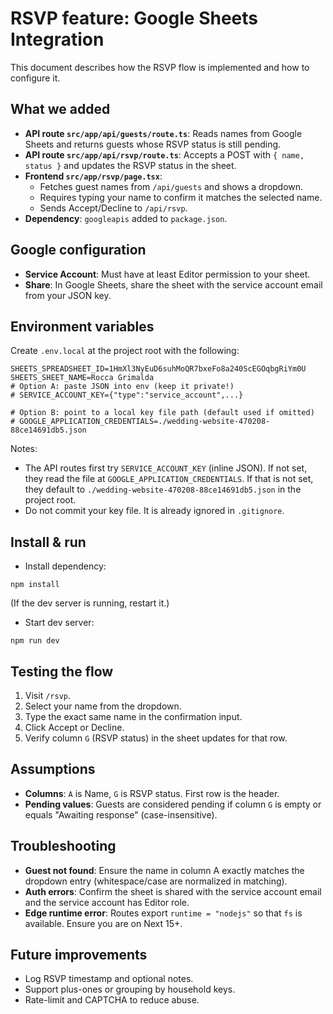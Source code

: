 # RSVP feature: Google Sheets Integration

This document describes how the RSVP flow is implemented and how to configure it.

## What we added

- __API route `src/app/api/guests/route.ts`__: Reads names from Google Sheets and returns guests whose RSVP status is still pending.
- __API route `src/app/api/rsvp/route.ts`__: Accepts a POST with `{ name, status }` and updates the RSVP status in the sheet.
- __Frontend `src/app/rsvp/page.tsx`__: 
  - Fetches guest names from `/api/guests` and shows a dropdown.
  - Requires typing your name to confirm it matches the selected name.
  - Sends Accept/Decline to `/api/rsvp`.
- __Dependency__: `googleapis` added to `package.json`.

## Google configuration

- __Service Account__: Must have at least Editor permission to your sheet.
- __Share__: In Google Sheets, share the sheet with the service account email from your JSON key.

## Environment variables

Create `.env.local` at the project root with the following:

```
SHEETS_SPREADSHEET_ID=1HmXl3NyEuD6suhMoQR7bxeFo8a240ScEGOqbgRiYm0U
SHEETS_SHEET_NAME=Rocca Grimalda
# Option A: paste JSON into env (keep it private!)
# SERVICE_ACCOUNT_KEY={"type":"service_account",...}

# Option B: point to a local key file path (default used if omitted)
# GOOGLE_APPLICATION_CREDENTIALS=./wedding-website-470208-88ce14691db5.json
```

Notes:
- The API routes first try `SERVICE_ACCOUNT_KEY` (inline JSON). If not set, they read the file at `GOOGLE_APPLICATION_CREDENTIALS`. If that is not set, they default to `./wedding-website-470208-88ce14691db5.json` in the project root.
- Do not commit your key file. It is already ignored in `.gitignore`.

## Install & run

- Install dependency:

```
npm install
```

(If the dev server is running, restart it.)

- Start dev server:

```
npm run dev
```

## Testing the flow

1. Visit `/rsvp`.
2. Select your name from the dropdown.
3. Type the exact same name in the confirmation input.
4. Click Accept or Decline.
5. Verify column `G` (RSVP status) in the sheet updates for that row.

## Assumptions

- __Columns__: `A` is Name, `G` is RSVP status. First row is the header.
- __Pending values__: Guests are considered pending if column `G` is empty or equals "Awaiting response" (case-insensitive).

## Troubleshooting

- __Guest not found__: Ensure the name in column A exactly matches the dropdown entry (whitespace/case are normalized in matching).
- __Auth errors__: Confirm the sheet is shared with the service account email and the service account has Editor role.
- __Edge runtime error__: Routes export `runtime = "nodejs"` so that `fs` is available. Ensure you are on Next 15+.

## Future improvements

- Log RSVP timestamp and optional notes.
- Support plus-ones or grouping by household keys.
- Rate-limit and CAPTCHA to reduce abuse.
